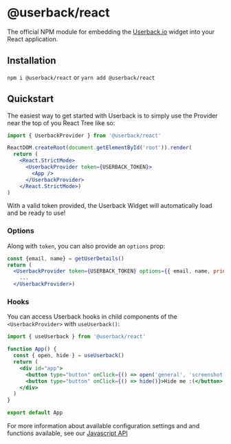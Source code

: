 # @userback/react
The official NPM module for embedding the [Userback.io](https://userback.io) widget into your React application.

## Installation
`npm i @userback/react` or `yarn add @userback/react`

## Quickstart
The easiest way to get started with Userback is to simply use the Provider near the top of you React Tree like so:
 
``` jsx
import { UserbackProvider } from '@userback/react'

ReactDOM.createRoot(document.getElementById('root')).render(
  return (
    <React.StrictMode>
      <UserbackProvider token={USERBACK_TOKEN}>
        <App />
      </UserbackProvider>
    </React.StrictMode>)
)
```

With a valid token provided, the Userback Widget will automatically load and be ready to use!

### Options
Along with `token`, you can also provide an `options` prop:

``` jsx
const {email, name} = getUserDetails()
return (
  <UserbackProvider token={USERBACK_TOKEN} options={{ email, name, priority: 'high' }} >
    ...
  </UserbackProvider>)
```


### Hooks
You can access Userback hooks in child components of the `<UserbackProvider>` with `useUserback()`:

``` jsx
import { useUserback } from '@userback/react'

function App() {
  const { open, hide } = useUserback()
  return (
    <div id="app">
      <button type="button" onClick={() => open('general', 'screenshot')}>Take a screenshot</button>
      <button type="button" onClick={() => hide()}>Hide me :(</button>
    </div>
  )
}

export default App
```


For more information about available configuration settings and and functions available, see our [Javascript API](https://support.userback.io/en/articles/5209252-javascript-api)
